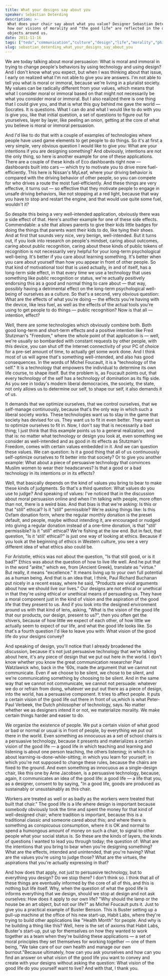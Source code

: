 ```yaml
---
title: What your designs say about you
speaker: Sebastian Deterding
description: >-
 What does your chair say about what you value? Designer Sebastian Deterding shows
 how our visions of morality and "the good life" are reflected in the design of
 objects around us.
date: 2011-11-16
tags: ["tedx","communication","culture","design","life","morality","philosophy"]
slug: sebastian_deterding_what_your_designs_say_about_you
---
```


We are today talking about moral persuasion: What is moral and immoral in trying to change
people's behaviors by using technology and using design? And I don't know what you expect,
but when I was thinking about that issue, I early on realized what I'm not able to give
you are answers. I'm not able to tell you what is moral or immoral, because we're living
in a pluralist society. My values can be radically different from your values, which means
that what I consider moral or immoral based on that might not necessarily be what you
consider moral or immoral. But I also realized there is one thing that I could give you,
and that is what this guy behind me gave the world — Socrates. It is questions. What I can
do and what I would like to do with you is give you, like that initial question, a set of
questions to figure out for yourselves, layer by layer, like peeling an onion, getting at
the core of what you believe is moral or immoral persuasion.

And I'd like to do that with a couple of examples of technologies where people have used
game elements to get people to do things. So it's at first a very simple, very obvious
question I would like to give you: What are your intentions if you are designing
something? And obviously, intentions are not the only thing, so here is another example
for one of these applications. There are a couple of these kinds of Eco dashboards right
now — dashboards built into cars — which try to motivate you to drive more
fuel-efficiently. This here is Nissan's MyLeaf, where your driving behavior is compared
with the driving behavior of other people, so you can compete for who drives a route the
most fuel-efficiently. And these things are very effective, it turns out — so effective
that they motivate people to engage in unsafe driving behaviors, like not stopping at a
red light, because that way you have to stop and restart the engine, and that would use
quite some fuel, wouldn't it?

So despite this being a very well-intended application, obviously there was a side effect
of that. Here's another example for one of these side effects. Commendable: a site that
allows parents to give their kids little badges for doing the things that parents want
their kids to do, like tying their shoes. And at first that sounds very nice, very benign,
well-intended. But it turns out, if you look into research on people's mindset, caring
about outcomes, caring about public recognition, caring about these kinds of public tokens
of recognition is not necessarily very helpful for your long-term psychological
well-being. It's better if you care about learning something. It's better when you care
about yourself than how you appear in front of other people. So that kind of motivational
tool that is used actually, in and of itself, has a long-term side effect, in that every
time we use a technology that uses something like public recognition or status, we're
actually positively endorsing this as a good and normal thing to care about — that way,
possibly having a detrimental effect on the long-term psychological well-being of
ourselves as a culture. So that's a second, very obvious question: What are the effects of
what you're doing — the effects you're having with the device, like less fuel, as well as
the effects of the actual tools you're using to get people to do things — public
recognition? Now is that all — intention, effect?

Well, there are some technologies which obviously combine both. Both good long-term and
short-term effects and a positive intention like Fred Stutzman's "Freedom," where the
whole point of that application is — well, we're usually so bombarded with constant
requests by other people, with this device, you can shut off the Internet connectivity of
your PC of choice for a pre-set amount of time, to actually get some work done. And I
think most of us will agree that's something well-intended, and also has good
consequences. In the words of Michel Foucault, it is a "technology of the self." It is a
technology that empowers the individual to determine its own life course, to shape
itself. But the problem is, as Foucault points out, that every technology of the self has a
technology of domination as its flip side. As you see in today's modern liberal
democracies, the society, the state, not only allows us to determine our self, to shape
our self, it also demands it of us.

It demands that we optimize ourselves, that we control ourselves, that we self-manage
continuously, because that's the only way in which such a liberal society works. These
technologies want us to stay in the game that society has devised for us. They want us to
fit in even better. They want us to optimize ourselves to fit in. Now, I don't say that is
necessarily a bad thing; I just think that this example points us to a general
realization, and that is: no matter what technology or design you look at, even something
we consider as well-intended and as good in its effects as Stutzman's Freedom, comes with
certain values embedded in it. And we can question these values. We can question: Is it a
good thing that all of us continuously self-optimize ourselves to fit better into that
society? Or to give you another example: What about a piece of persuasive technology that
convinces Muslim women to wear their headscarves? Is that a good or a bad technology in
its intentions or in its effects?

Well, that basically depends on the kind of values you bring to bear to make these kinds
of judgments. So that's a third question: What values do you use to judge? And speaking of
values: I've noticed that in the discussion about moral persuasion online and when I'm
talking with people, more often than not, there is a weird bias. And that bias is that
we're asking: Is this or that "still" ethical? Is it "still" permissible? We're asking
things like: Is this Oxfam donation form, where the regular monthly donation is the preset
default, and people, maybe without intending it, are encouraged or nudged into giving a
regular donation instead of a one-time donation, is that "still' permissible? Is it
"still" ethical? We're fishing at the low end. But in fact, that question, "Is it 'still'
ethical?" is just one way of looking at ethics. Because if you look at the beginning of
ethics in Western culture, you see a very different idea of what ethics also could
be.

For Aristotle, ethics was not about the question, "Is that still good, or is it bad?"
Ethics was about the question of how to live life well. And he put that in the word
"arête," which we, from [Ancient Greek], translate as "virtue." But really, it means
"excellence." It means living up to your own full potential as a human being. And that is
an idea that, I think, Paul Richard Buchanan put nicely in a recent essay, where he said,
"Products are vivid arguments about how we should live our lives." Our designs are not
ethical or unethical in that they're using ethical or unethical means of persuading us.
They have a moral component just in the kind of vision and the aspiration of the good life
that they present to us. And if you look into the designed environment around us with that
kind of lens, asking, "What is the vision of the good life that our products, our design,
present to us?", then you often get the shivers, because of how little we expect of each
other, of how little we actually seem to expect of our life, and what the good life looks
like. So that's a fourth question I'd like to leave you with: What vision of the good life
do your designs convey?

And speaking of design, you'll notice that I already broadened the discussion, because
it's not just persuasive technology that we're talking about here, it's any piece of
design that we put out here in the world. I don't know whether you know the great
communication researcher Paul Watzlawick who, back in the '60s, made the argument that we
cannot not communicate. Even if we choose to be silent, we chose to be silent, and we're
communicating something by choosing to be silent. And in the same way that we cannot not
communicate, we cannot not persuade: whatever we do or refrain from doing, whatever we put
out there as a piece of design, into the world, has a persuasive component. It tries to
affect people. It puts a certain vision of the good life out there in front of us,which is
what Peter-Paul Verbeek, the Dutch philosopher of technology, says. No matter whether we
as designers intend it or not, we materialize morality. We make certain things harder and
easier to do.

We organize the existence of people. We put a certain vision of what good or bad or normal
or usual is in front of people, by everything we put out there in the world. Even something
as innocuous as a set of school chairs is a persuasive technology, because it presents and
materializes a certain vision of the good life — a good life in which teaching and
learning and listening is about one person teaching, the others listening; in which it is
about learning-is-done-while-sitting; in which you learn for yourself; in which you're not
supposed to change these rules, because the chairs are fixed to the ground. And even
something as innocuous as a single-design chair, like this one by Arne Jacobsen, is a
persuasive technology, because, again, it communicates an idea of the good life: a good
life — a life that you, as a designer, consent to by saying, "In a good life, goods are
produced as sustainably or unsustainably as this chair.

Workers are treated as well or as badly as the workers were treated that built that
chair." The good life is a life where design is important because somebody obviously took
the time and spent the money for that kind of well-designed chair; where tradition is
important, because this is a traditional classic and someone cared about this; and where
there is something as conspicuous consumption, where it is OK and normal to spend a
humongous amount of money on such a chair, to signal to other people what your social
status is. So these are the kinds of layers, the kinds of questions I wanted to lead you
through today; the question of: What are the intentions that you bring to bear when you're
designing something? What are the effects, intended and unintended, that you're having?
What are the values you're using to judge those? What are the virtues, the aspirations
that you're actually expressing in that?

And how does that apply, not just to persuasive technology, but to everything you
design? Do we stop there? I don't think so. I think that all of these things are eventually
informed by the core of all of this, and this is nothing but life itself. Why, when the
question of what the good life is informs everything that we design, should we stop at
design and not ask ourselves: How does it apply to our own life? "Why should the lamp or
the house be an art object, but not our life?" as Michel Foucault puts it. Just to give you
a practical example of Buster Benson. This is Buster setting up a pull-up machine at the
office of his new start-up, Habit Labs, where they're trying to build other applications
like "Health Month" for people. And why is he building a thing like this? Well, here is
the set of axioms that Habit Labs, Buster's start-up, put up for themselves on how they
wanted to work together as a team when they're building these applications — a set of
moral principles they set themselves for working together — one of them being, "We take
care of our own health and manage our own burnout."Because ultimately, how can you ask
yourselves and how can you find an answer on what vision of the good life you want to
convey and create with your designs without asking the question: What vision of the good
life do you yourself want to live? And with that, I thank you.

<!--
ad_duration=3.33
comment_count=40
event="TEDxHogeschoolUtrecht"
external_start_time=0
has_talk_citation=1
intro_duration=11.82
is_subtitle_required="False"
is_talk_featured="True"
language="en"
language_swap="False"
native_language="en"
number_of_related_talks=6
number_of_speakers=1
number_of_subtitled_videos=25
number_of_tags=7
number_of_talk_download_languages=25
number_of_talk_more_resources=0
number_of_talk_recommendations=1
number_of_talks_take_actions=0
post_ad_duration=0.83
published_timestamp="2012-05-31 15:13:50"
recording_date="2011-11-16"
speaker_description="Designer"
speaker_is_published=1
speaker_name="Sebastian Deterding"
speaker_what_others_say="[I] remain incredulous that a youth of boardgaming and dungeon keeping should have amounted to something in the end."
talk_more_resources=[]
talk_name="What your designs say about you"
talk_recommendations_blurb="Read more about how we can see our values reflected in our everyday objects."
talks_tags=["tedx","communication","culture","design","life","morality","philosophy"]
talks_take_action=[]
url_audio="https://download.ted.com/talks/SebastianDeterding_2011X.mp3?apikey=acme-roadrunner"
url_photo_speaker="https://pe.tedcdn.com/images/ted/4b8a45d4f1bb85de83bc8c735fbe1b25d436567e_254x191.jpg"
url_photo_talk="https://pe.tedcdn.com/images/ted/7d7bbe23235117642cca85a2e4ff4c1c8c451936_800x600.jpg"
url_webpage="https://www.ted.com/talks/sebastian_deterding_what_your_designs_say_about_you"
video_type_name="TEDx Talk"
-->